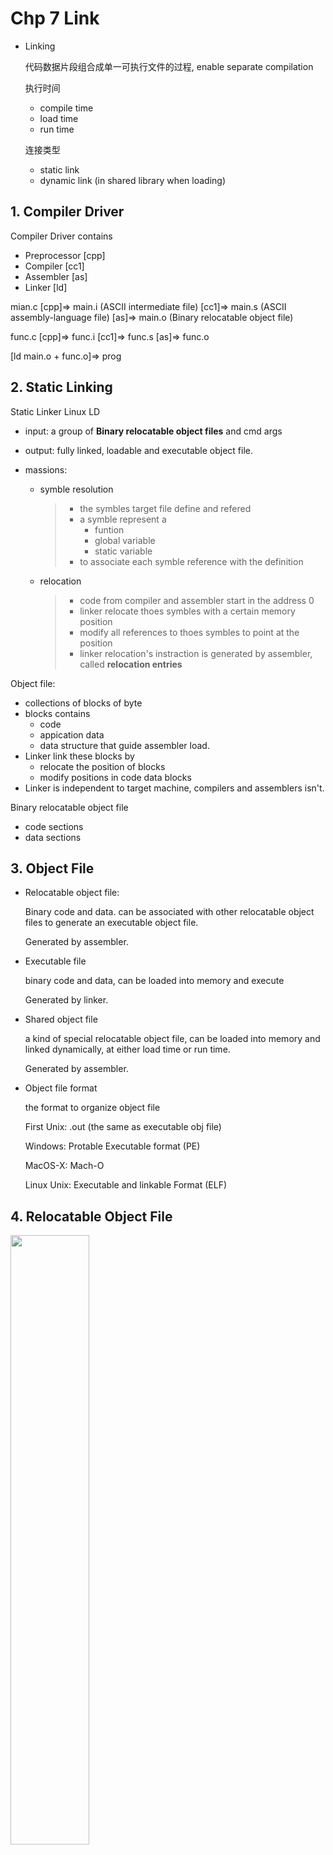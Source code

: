 # Chp 7 Link

- Linking

  代码数据片段组合成单一可执行文件的过程, enable separate compilation

  执行时间

  - compile time
  - load time
  - run time

  连接类型

  - static link
  - dynamic link (in shared library when loading)

## 1. Compiler Driver

Compiler Driver contains

- Preprocessor [cpp]
- Compiler [cc1]
- Assembler [as]
- Linker [ld]

mian.c 
[cpp]=> main.i (ASCII intermediate file)
[cc1]=> main.s (ASCII assembly-language file)
[as]=> main.o (Binary relocatable object file)

func.c
[cpp]=> func.i
[cc1]=> func.s
[as]=> func.o

[ld main.o + func.o]=> prog

## 2. Static Linking

Static Linker Linux LD

- input: a group of **Binary relocatable object files** and cmd args

- output: fully linked, loadable and executable object file.

- massions:

  - symble resolution

    > - the symbles target file define and refered
    > - a symble represent a 
    >   - funtion
    >   - global variable
    >   - static variable
    > - to associate each symble reference with the definition

  - relocation

    > - code from compiler and assembler start in the address 0
    > - linker relocate thoes symbles with a certain memory position
    > - modify all references to thoes symbles to point at the position
    > - linker relocation's instraction is generated by assembler, called **relocation entries**

Object file:

- collections of blocks of byte
- blocks contains 
  - code
  - appication data
  - data structure that guide assembler load.
- Linker link these blocks by
  - relocate the position of blocks
  - modify positions in code data blocks
- Linker is independent to target machine, compilers and assemblers isn't.

Binary relocatable object file

- code sections
- data sections

## 3. Object File

- Relocatable object file: 

  Binary code and data. can be  associated with other relocatable object files to generate an executable object file.

  Generated by assembler.

- Executable file

  binary code and data, can be loaded into memory and execute

  Generated by linker.

- Shared object file

  a kind of special relocatable object file, can be loaded into memory and linked dynamically, at either load time or run time. 

  Generated by assembler.

- Object file format

  the format to organize object file

  First Unix: .out (the same as executable obj file)

  Windows: Protable Executable format (PE)

  MacOS-X: Mach-O

  Linux Unix: Executable and linkable Format (ELF)

## 4. Relocatable Object File

<img src='./Chp 7 Link.assets/image-20190402204913456.png' style='width: 50%; margin: 0px auto'>

- ELF header: 

  16 bytes: 描述生成文件的系统的字大小和字节顺序 (大小端)

  Rest: 包含帮助linker解释和分析obj file的信息 

  - the size of ELF header
  - type of the obj file
  - machine type
  - offet of the section named section header table
  - the size and number of entried in the section header table

- ELF section header table:

  描述不同section的位置和大小, 每一个section中都有一个固定大小的entry

- Sections between header and section header table 

  > - .text: machine code of the compiled program
  >
  > - .rodata: read-only data. like jump table in switch, strings in printf
  >
  > - .data: 初始化的全局变量; 初始化的静态C变量 (local C variables are in stack or regs)
  >
  > - .bss: 未初始化的全局变量, 未初始化的静态变量, 所有被初始化为0的全局, 静态变量
  >
  >   obj file中这个section不占据实际空间, merely a place holder.
  >
  >   区分初始化和未初始化的var为了节省空间. 
  >
  >   未初始化的变量不用占据然和实际的存储空间, 运行时内存中分配这些变量为0
  >
  > - .symtab: symbol table. 存放程序中的函数, 全局变量的**定义和引用**信息
  >
  >   每个relocatable obj file都有. 不包含局部变量的entries
  >
  > - .rel.text: .text section中的location list. linker结合这个obj file时需要修改这些置. 调用外部函数和引用全局变量的指令都需要修改. executable obj file 中不需要重定位信息, 除非显式指明linker保留.
  >
  > - .rel.data: 模块中引用或定义的全局变量的重定位信息
  >
  >   已初始化的全局变量如果初始值是一个全局变量的地址或者外部定义函数的地址, 则需要在link时被修改
  >
  > - .debug: 调试符号表, 具有局部变量和类型定义的entries和C的源文件. -g编译时带有
  >
  > - .line: 原始C源程序行号和.text中机器指令的映射. -g编译时具有
  >
  > - .strtab: 字符串表. 包括symtab和debug中的符号表和header中的section names. 本质上是一个以null结尾的string sequence

## 5. Symbol and Symbol Tables

- Every relocatable object file (module m) has a symbol table 包含m定义和引用的符号信息, 每个symbol分为:
  - Global symbols in: 由m定义并能被其他module引用. 如非静态函数和全局变量

  - Global symbols out: 其他模块定义并被m引用的全局符号 (外部符号 extern UNDEF)如其他模块中的非静态函数和全局变量

  - Local symbols: 只被m定义和引用的局部符号. 静态C函数和全局变量, 在m中任何位置可见, 但是不能被其他模块引用

  不同于局部变量, 然而static的过程变量会在data or bss中, 并在symbol table中创建唯一名字的local linker symbol

Symbol table是汇编器产生的, 使用的是.s中的符号. 表中每一个entry的format

```c
typedef struct {
  int name;        /* Offset in strtab */
  char type: 4,    /* Function or Object */
  		 binding: 4; /* Local or Global */
  char reserved;   /* Unused */
  short section;   /* Section header table index */
  long value;      /* Section offset or abs addr */
  long size;       /* Object size in byte*/
} Elf64_Symbol
```

- name是对应的名字在strtab的offset, 指向以null结尾的string

- value是符号的名字, 对于relocatable来说是距离section header的偏移, 对于executable来说是绝对地址

- size是目标大小

- symtab除了符号entries, 还可以包含section的entries和原始源文件路径名entries

- section表示这些符号被分配到的section在section header table的引索

  pseudosections (只在relocatable带有) 在section header table中没有对应条目, 所以symbol的section会被linker特殊化解析为:

  - ABS: 不该被relocate的符号
  - UNDEF: 未定义的符号 (引用的extern外部符号, 包括函数)
  - COMMON: 还未分配位置的未初始化的数据目标 (value有对齐要求, size有最小大小)
    - COMMON section: 未初始化的全局变量
    - .bss section: 未初始化的静态变量, 初始化为0的全局或静态变量

## 6. Symbol Resolution

- Linker 通过 associate each symbol reference with a certain symbol definition (in  the input relocatable object file's symbol table) 来做 symbol resolution.

- 定义和引用在同一模块里:

  由编译器检查定义唯一, 同时编译器还保证静态局部变量(具有local linker symbol)名字唯一

- Compiler处理全局符号

  不是当前模块定义的symbol(变量名 函数名)会假设在其他模块中进行过定义

  在symtab中生成一个entry (section = UNDEF), 交给linker处理

  Linker在所有模块中都找不到的话则报错

### 6.1 Duplicate Symbol Names

- 强弱符号 (GLOBAL 不考虑static) 函数作为强符号

  - 强符号: 函数和已初始化(包括初始化为0)的全局变量 (.text .data UNDEF .bss) 
  - 弱符号: 未初始化的全局变量 (COMMON)

- 强弱规则: 

  1. 不允许多个同名强符号
  2. 若强符号和若符号同名, 选择强符号
  3. 多个弱符号同名, 选择任意
  4. 同名弱符号可进行强制的类型转换, 带来内存位覆盖的现象
  5. 强符号归类.data or .bss, 弱符号归类到COMMON将决定权交给Linker

- 静态构造必须模块内唯一, 分配到.data or .bss (不存在弱符号定义不明问题)

  多文件静态重名没有影响, 相互独立

### 6.2 Linking with Static Libraries

- Linker的工作方式

  - 读取relocatable object file, 连接后形成executable object file
  - 复制静态库到目标文件并输出executable object file
    - 静态库: 相关目标文件打包成一个单独的文件, 作为linker的输入
    - 常见的静态库: ISO C99定义的IO库

- 公共库的备选提供方式

  - 编译器集成. 如Pascal

  - 发布独立的库relocatable object file

    linux> gcc main.c /usr/lib/libc.o

    缺点在于库文件的副本太多, 运行时代码太多, 库的编译太漫长

  - 每个标准函数创建独立的relocatable object file
    linux> gcc main.c /usr/lib/printf.o ...

    缺点在于编译调用过程繁琐耗时

  - 静态库解决不同方法的缺点

    库函数为独立的模块, 在进行整体的静态库文件封装. 编译过程时指定库文件的名字来链接库中定义的函数

    linux> gcc main.c /usr/lib/libc.a

    链接时只复制被引用的目标模块,  提高空间利用率

- 静态库文件格式

  - archive 存档文件

  - 是一组链接的relocatable object file集合

  - archive文件头部描述了其包含的成员目标文件的大小和位置

  - 通过AR工具为自定义的文件创建archive

    linux> ar rcs arc_name.a reobj1.o reobj2.o

    在文件中或头文件声明过函数后就可以利用自定义的archive编译链接文件了

    linux> gcc -c main.c

    linux> gcc -static -o prog main.o ./arc_name.a

  - 链接器行为: -static表示构建一个完全链接的executable 加载时不需要再次链接

    在archive没有被源文件引用的模块不会被连接, 不会进入executable

### 6.3  Static Libraries to Resolve Reference

- Linker链接静态库采用了解析外部引用的方式(resolve external references)

  - Symbol resolution阶段: Linker从左向右扫描命令行上的relocatable object file和archive
  - Linker维护一个relocatable的集合E, E集合将会被合并为executable
  - 维护一个未解析符号集合U
  - 维护一个之前输入文件中定义过的符号集合D
  - 初始态: E, U, D都是空集

- 解析过程:

  - 扫描cmd line输入文件f, 判断是object file还是archive

  - 若为object file, 则将f放入E, 根据f的symtab填补D, U

  - 若为archive, 则尝试将U中的符号和archive中的成员匹配

    - 扫描archive中的成员文件. 
    - 若成员文件m定义了U中一个符号引用, 则添加m到E中
    - 删减U(根据符号), 扩充D(根据m). 
    - 扫描直到U, D不发生变化. 
    - 此时未进入E的archive成员文件被丢弃.
    - 继续处理下一个输入文件 

  - Linker扫描完成后, 检查U

    - U为空集: 合并和relocateE中的object file, 输出executable
    - U非空: ld输出错误, 链接失败

  - 解析过程决定了输入文件的顺序会影响link结果

    - archive文件如果早于其已用过的文件出现, 则引用将始终处于U(undefined)

    - archive文件一般放在命令行的结尾

    - 多个archive的成员函数相互独立, 则结尾的archive顺序随意

    - 若不独立, 则需要编译启动时手动重排列

      排列遵循向后定义原则: 前者外部引用的符号必须在后者定义

    - 为了满足依赖需求, cmdline上可以输入重复的库

      相互依赖型: 库x里引用了库y定义的符号, 反之亦真. foo.c 引用了二者

      linux> gcc foo.c libx.a liby.a libx.a

      (重复输入的只会是archive, obj扫描一次即可完成所有符号解析)

      或者合并libx和liby

## 7. Relcation

符号解析完成后, 每个符号的引用和其定义 (symtab中的entry)关联了起来.

此时可由symtab中得知每个symbal(全局变量和函数)的size (bytes), 开始重定位. 合并输入模块, 并为每个符号分配运行时地址

- 重定位section和符号定义

  - linker将所有同类型的section merge成为一个aggregate section. 作为输出的executable的section; 

  - linker将运行地址分配给新的aggregate sections, input modules, defined symbols. 
  - 此时每条指令和全局变量都有唯一的运行内存地址

- 重定位section中的符号引用

  - 通过relocation entries这一data structure, Linker修改.text .data中对每个符号的引用, 指向正确的运行时地址
  - 获取正确的引用地址依赖于relocatable object file中的数据结构, 即relocation entry

### 7.1 Relocation Entries

- assembler生成的二进制代码没有数据和代码的在内存的位置信息, 所以也无法得知引用的外部函数和全局变量的位置信息

- assembler遇到位置未知的引用时, 会生成relocation entry

- relocation entry的作用是告知linker在进行合并object时应该如何修改引用

- relocation entries **for CODE**被放置在obj的,rel.text section

  relocation entries **for DATA**被放置在.rel.data中

- relocation entry 结构定义

  ```c
  typedef struct {
    long offset;    //offset of the reference to relocate
    long type: 32,  //relocation type
    		 symbol: 32;//symbol table index 
    long addend;//constant part of relocation expression 
  } Elf64_Rela;
  ```

  - offset: 需要被修改的引用所在的section offset
  - type: 修改引用的类型
  - symbol: 被修改的引用应该指向的符号在symbol table中的index
  - addend: 有符号, 某些类型的relocation使用add-end对被修改的引用值做偏移调整

- ELF定义的relocation type共有32种, 其中以下两种最基本

  - R_X86_64_PC32:

    > relocation 引用目标:  32位的PC relative address
    >
    > PC relative定义可见chp3 6.3
    >
    > 注意执行某条指令时, PC当前指令的指向下一条指令 (fetch goes first)

  - R_X86_64_32

    > relocation 引用目标:  32位的absolute address
    >
    > 绝对寻址时, Linker使得CPU直接使用指令中的值作为有效地址, 不进行修改

  两种类型支持x86-64的small code model. 即假设exe obj的.text 和.data一共小于2GB, 所以通过32位寻址. GCC默认使用small code model.

  编译更大的文件需要修改relocation type和代码模型, 通过以下参数修改

  ```bash
  -mcmodel=medium
  -mcmodel=large
  ```

  

### 7.2 Relocating Symbol Reference

> 重定位算法

````pseudocode
foreach section s{
  foreach relocation entry r{
    /* ptr to reference to be relocated */
    refptr = s + r.offset; 
    /* relocate a PC-relative reference */
    if(r.type == R_X86_64_PC32){
    	/* ref's run-time address */
      refaddr = ADDR(s) + r.offset /*real pos*/  
      *refptr = (unsigned) (ADDR(r.symbol) + r.addend - refaddr) /*holder pos*/
     }
      
    /* relocate an absolute reference */
    if(r.type == R_X86_64_32) {
       *refptr = (unsigned) (ADDR(r.symbol) + r.addend)
    } 
  }
}
````

- 在每个section和section相关的relocation entry上迭代执行
- section s 假定为一个字节数组
- relocation entry r 假定为Elf64_Rela结构
- Linker为各个节和symbol选定的地址通过ADDR()得到
- ```refptr```是指向需要被重定位的引用的指针
- Compiler生成的汇编代码首先会标记全局符号的引用
- Assembler会根据每个引用产生relocation entry
- objdump会把relocation entry所见到一行, 紧跟在对应引用后

> example

```c
/* orginal main.c */
int sum(int *a, int n);
int array[2] = {1, 2};
int main(){
  int val = sum(array, 2);
  return val;
}

/* orginal sum.c */
int sum(int *a, int n){
  int i, s = 0;
  for (i = 0; i < n; i++) {
    s += a[i]
  }
  return s;
}
```

#### 1. relocation PC-relative reference

调用sum函数

```assembly
...
e: e8 00 00 00 00   callq 13<main+0x13> # sum()
          f: R_X86_64_PC32      # relocation entry
...          
```

call指令开始于section偏移0xe的位置, callq的操作码0xe8占1字节, 所以relocation entry的地址为0xf, Compiler在此提供一个占位符

assembler会相应地在.rel.text存放对应的relocation entry r, 其结构如下

- r.offset = 0xf   // 引用相对位置
- r.symbol = 'sum' // 引用符号 实为symbol table index
- r.type = R_X86_64_PC32 // 重定位类型
- r.addend = -4 

> relocation entry r 要传递给linker的信息是
>
> 需要对位于相对开始**位置0xF**处的PC相对引用重定位

> Linker执行时, 可以通过**已完成的重定位section和符号定义**确定出ADDR(s)
>
> 对于本例: 
>
> ADDR(s) = ADDR(.text) = 0x4004d0               // sum引用出现的节位置 
>
> ADDR(r.symbol) = ADDR(sum) = 0x4004e8 // sum定义的位置
>
> 由重定位算法可知
>
> ``refaddr = ADDR(s) + r.offset ``
>
> ``= 0x4004d0+ 0xf = 0x4004df``
>
> 即为sum被引用的内存位置
>
> ``*refptr = (unsigned) (ADDR(r.symbol) + r.addend - refaddr )``
>
> ``=(unsigned) (0x4004e8 + (-4) - 0x4004df) = 0x5``
>
> 即为PC和sum之间的相对位置
>
> (或者理解为ADDR(r.symbol) - tmp_PC = ADDR(r.symbol) - (refaddr + leng(ref) )  )
>
> linker修改后可得
>
> ```assembly
> 4004de: e8 05 00 00 00  callq 4004e8  sum()
> ```



#### 2. Relocating Absolute Reference

读取全局变量array

```assembly
9: bf 00 00 00 00  mov $0x0, %edi # &array   
		  a: R_X86_64_32 array
```

对于array的引用, 其relocation entry r包括

- r.offset = 9 + 1 = 0xa // bf操作符为mov
- r.symbol = array
- r.type = R_X86_64_32
- r.addend = 0

> Linker 从偏移量为0xa的位置开始绝对引用的重定位
>
> 并将这个位置直接替换为ADDR(array) + 0

```assembly
4004d9: bf 18 10 60 00 mov $0x601018, %edi
```

## 8. Executable Object File

- Generation of a program

  1. [VIM] - ASCII file > prog.c  #source code
  2. [cpp] - ACSII file > prog.i   #preprocesser
  3. [cc1] - ACSII file > prog.s   #compiler
  4. [as] - BIN OBJ file > prog.o #asembler
  5. [ld] - BIN EXE file > prog #linker   

- ELF executable object file

  <img src='Chp7Link.assets/image-20190415204347006.png' style="width: 50%;">

  - ElF head: 文件总体format和 entry point (运行时的首指令地址)
  - .text 同relocatable, 已经被重定位到运行时内存
  - .rodata 同relocatable, 已经被重定位到运行时内存
  - .data 同relocatable,  已经被重定位到运行时内存
  - .init: 定义了一个小函数```_ini```, 程序初始化时调用
  - executable是fully-linked, 不需要rel section

- Loading into Memory

  - continuous Chunk <—reflect into—> continuous Memory

  - 映射关系在program header table中描述

    ![image-20190415205701175](Chp7Link.assets/image-20190415205701175.png)

    - 内存段: ×2 (data-segment)

    - Read-only code: 具有 读/执行 访问权限

    - Read/write data: 具有 读/写 访问权限

    - vaddr 0x0…400000: 开始于虚拟内存0x400000处

    - align: 对齐要求

    - memz: 内存中的段大小

    - flags: 运行时访问权限

    - chuck1:

      filesz 0x0…69c: 初始化文件头0x69c字节

      包含ELF head, program head table自身, .init, .text, .rodata

    - chuck2: 

      off = 0xdf8: 从obj file第df8处开始

      filesz = 228: 0x228 byte

      包括.data中的初始化数据

      memz = 0x230 => 有8byte在.bss中初始化为0

  - Linker为section分配运行时的起始内存地址vaddr

    - 对其要求: vaddr % align = off  % align

      vaddr % align = 0x600df8 % 0x200000 = 0xdf8

      off % align = 0xdf8 % 0x200000 = 0xdf8

    - 对齐要求让loading更有效率, 因为虚存的组织方式

## 9. Loading Executable Object File

- Load

  ```shell
  linux> ./prog
  ```

  1. 调用存储器中的loader(OS代码)来运行
  2. Linux程序通过调用execve函数来调用Loader
  3. Loader将文件的代码和数据从Disk复制到Memory中
  4. 跳转(jump)到程序的第一条指令入口执行程序

  整个复制运行过程叫做Load

- 内存映像

  <img src='Chp7Link.assets/image-20190415220552329.png' style="width: 50%;">

  - 代码段起始位置: 0x400000 (Linux X86-64)
  - 向上紧接着数据段(填充ELF中的section)
  - 向上是runtime-heap (malloc占用空间, 向上生长)
  - 向上是为共享module保留的区域
  - 用户栈从2**48-1的地址向下生长
  - 系统内核(kernel)在2**48以上 (OS驻留内存)
  - 由于.data的对其要求, .text和.data之间有间隙
  - 分配stack, shared lib和heap时, Linker会使用ASLR (地址空间布局随机化)来随机程序运行时的地址 (Address Space Layout Randomization)

- Loader的工作方式

  - 创建内存映像

  - 在program head table指引下将objfile的chunk复制到内存的代码段和数据段

  - 跳转到程序入口(_start函数地址, 在ctrl.o中定义)

  - _start函数调用系统启动函数__libc_start_main(定义在libc.so中, 初始化运行环境, 调用用户层main函数, 处理main的返回值并与kernel交接控制权)

    > Linux系统的每个程序都具有自己的运行context和虚存空间
    >
    > shell运行一个程序时, shell会作为父进程生成一个子进程, 作为父进程的复制
    >
    > 子进程通过exeve系统函数启用loader
    >
    > loader删除子进程现有的虚存段, 创建新的代码, 数据, heap and stack section
    >
    > 新的heap和stack被初始化为0
    >
    > 通过将虚存中大小为页的空间映射到可执行文件中相同大小的片来初始化新的代码和数据段
    >
    > loader跳转到_start地址, 最终调用应用程序的main函数
    >
    > 除了header info, loader没有做过磁盘到内存的数据复制
    >
    > 当CPU寻址到一个被映射的虚拟页时才会进行复制
    >
    > 操作系统的调度机制自动将页面从磁盘传送到内存

## 10. Dynamic Linking with Shared Libraries

> - 静态库的维护和更新问题 —— 重新完成程序链接
> - 重复的代码片段重复复制进内存(不同成程序调用)

- Shared Libraries

  - 一个Object Module
  - 运行或加载时, 可以加载到任意的内存地址
  - 可以和任意一个内存中的程序链接起来——动态链接 (by dynamic linker)
  - shared library也称作shared object. Linux中以.so文件格式表示
  - MS的操作系统windows大量地使用了shared library, 并称之为DLL(Dynamic link libraries)

- 共享库的共享方式

  - 文件系统中, 一个lib只能对应一个.so文件, 所有引用库的exe可以共享so内的数据和代码, 无需复制到自身内

  - 内存中一个lib的.text section的一个副本可以被不同的进程共享

  - 编译生成共享库文件

    ```bash
    linux> gcc -shared -fpic -o libvector.so addvec.c multvec.c
    ```

    - ```-fpic```选项指示编译器生成PIC (position independent code)
    - ``-shared``选项指示编译器创建一个shared object file

  - 引用共享库文件

    <img src='Chp7Link.assets/image-20190416204425697.png' style="width: 50%;">

    ```bash
    linux> gcc -o prog2 main2.c ./libvertor.so
    ```

    - 创建EXE prog2
    - prog2在加载时(运行前)可以和libvector动态链接
      1. ld在静态执行一些链接
      2. 程序加载时, 动态完成链接过程
      3. ld复制了一些重定位和符号表的信息, 在运行时解析对库中代码和数据的引用
      4. exe中没有任何库中的代码或者数据
      5. Loader加载prog2时, 会发现prog2包含一个.interp section, 其中包含了动态连接器的路径名
      6. 动态链接器本身就是一个shared object (ld-linux.so)
      7. 有shared lib的情况下Loader不会把控制交给应用程序, 而是加载和运行这个动态链接器
      8. 动态链接器完成链接任务通过
         - 重定位libc.so的文本到某个内存段
         - 重定位libcvector.so的文本到另一个内存段
         - 重定位prog2中所有对libc.so和libcvector.so定义的符号的引用
      9. 动态链接器将控制递交给应用程序, 从此, 共享库的位置固定并且在执行中不会改变

## 11. Loading and Linking Shared Libraries from Applications

> 应用程序运行时要求动态链接器加载和链接某个共享库, 无需在编译时将库链接

- e.g. 

  - 分发软件: 下载新版本替代现有版本得出共享库后, 下一次运行程序会自动链接到新的共享库

  - web服务: web服务器生成动态内容

    将每个生成动态内容的函数打包到共享库中, 当web请求到来时, 服务器动态加载和链接与请求相关的函数探后调用; 而不是fork之后execve,再在子进程中运行函数. 动态链接使得函数一直缓存在内存中处理以后的请求

    无需停止运行中的服务器就可以更新已存在的函数或者添加新的函数

- Linux对运行时程序链接或加载共享库的接口

  ---

  ```c
  #include <dlfcn.h>
  void *dlopen(const char *filename, int flag);
  ```

  - 加载和链接共享库filename
  - 用RTLD_GLOBAL选项打的开库文件(全局库), 解析filename中的外部符号
  - 如果exe是带有-rdynamic选项编译的, 则其中的全局符号可用作符号解析
  - flag参数
    - RTLD_NOW: 告知ld立即解析对外部符号的引用
    - RTLD_LAZY: 告知ld推迟符号解析直到执行到filename中的代码
    - 可以和RTLD_GLOBAl取或, 标记为全局动态库
  - 成功返回指向句柄(管理内存动态库)的指针, 出错返回null

  ---

  ```c
  #include <dlfcn.h>
  void *dlsym(void *handle, char *symbol);
  ```

  - 输入一个之前打开共享库的句柄和symbol名字, 尝试解析改symbol
  - 符号存在于handle, 则返回符号地址, 否则null

  ---

  ```c
  #include <dlfcn.h>
  int dlclose(void *handle);
  ```

  - 如果没有其他共享库引用, 则卸载该共享库

  ---

  ```c
  #include <dlfcn.h>
  const char *dlerror(void);
  ```

  - 返回字符串, 描述调用dl函数时最近发生的错误信息

  ---

  - 调用实例

  ```bash
  linux> gcc -rdynamic -o prog_name dll.c -ldl
  ```

  

  ```c
  /* $begin dll */
  #include <stdio.h>
  #include <stdlib.h>
  #include <dlfcn.h>
  
  int x[2] = {1, 2};
  int y[2] = {3, 4};
  int z[2];
  
  int main() 
  {
      void *handle;
      void (*addvec)(int *, int *, int *, int);
      char *error; 
  
      /* Dynamically load the shared library that contains addvec() */
      handle = dlopen("./libvector.so", RTLD_LAZY);
      if (!handle) {
        fprintf(stderr, "%s\n", dlerror());
        exit(1);
      }
  
      /* Get a pointer to the addvec() function we just loaded */
      addvec = dlsym(handle, "addvec");
      if ((error = dlerror()) != NULL) {
        fprintf(stderr, "%s\n", error);
        exit(1);
      }
  
      /* Now we can call addvec() just like any other function */
      addvec(x, y, z, 2);
      printf("z = [%d %d]\n", z[0], z[1]);
  
      /* Unload the shared library */
      if (dlclose(handle) < 0) {
        fprintf(stderr, "%s\n", dlerror());
        exit(1);
      }
      return 0;
  }
  /* $end dll */
  ```

## 12. Position-Independent Code (PIC)

> - shared lib 的主要目的是允许多个正在运行的进程共享内存中的一份相同库代码
> - 分享机制:
>   1. 给每份库代码事先预留专用的地址空间片, 要求加载器总是在该地址上加载库代码
>      - 地址空间利用效率低, 预留空闲的空间
>      - 难以管理内存空间, 避免片的重叠
>      - 反复释放, 分配内存片给库代码, 碎片化
>   2. PIC
>      - 共享代码可以被加载到任意内存位置但无需linker修改程序代码
>      - 无限多个进程共享单一的代码段副本
> - 同一个objectfile内部的符号引用不需要PIC, 其本身用PC-relative进行寻址, 有静态linker重定位

### 12.1 PIC Data References

- 内存中的任何object module (包括shared module) 代码段和数据段的距离一定
- 运行时代码段中任何指令和数据之间的距离都是一个常量, 与其的运行时内存绝对位置无关 —— PC relative 的理论基础
- PIC在利用了PC-relative的这一特性, 在数据段的开始出创建了一张全局偏移量表(GOT)

#### Global Offset Table

- 每个被object module引用过的全局变量或者函数, 在GOT中都有一个8-byte entry

- Compiler为每个entry生成一个重定位记录

- Loading时, 动态链接器重定位GOT中的每一个entry, 使其包含正确的绝对地址

- 每个引用了全局目标的obj都有自己的GOT

  <img src='Chp7Link.assets/image-20190417221501674.png' style="width: 70%">

- 使用了GOT (-fpic) 之后, 全局符号的引用变为对GOT的引用后再解引用
- 对GOT的引用利用了PC-relative(GOT位于代码段开头)

### 12.2 PIC Function Calls

- 应用程序调用了共享库代码时, 编译器无法预测库函数运行时地址 (库函数会被在加载到任意位置)

- Compiler为其生成一条重定位记录

- 动态连接器在加载程序时在解析重定位记录

- GNU的lazy-binding技术: 将地址绑定推迟到第一次调用过程时

  - 优点: 避免大型库函数内的所有项目都在被加载时被ld-linux.so重定位
  - 缺点: 第一次调用开销大, 但之后的调用只需要一条指令和一次内存引用

- lazy-binding的实现

  - 两个数据结构

    1. GOT (GLOBAL OFFSET TABLE)
    2. PLT (PROCEDURE LINKAGE TABLE)

  - 每个调用了共享库的objfile都有自己的GOT和PLT

    - GOT位于数据段
    - PLT位于代码段

  - GOT和PLT协作, 在运行时解析共享库内函数地址

    - PLT: PLT是一个数组, 每个entry是一个16byte代码;

      - 特殊的PLT[0]将跳转到ld-linux.so中
      - 每个被应用程序调用的库函数都有自己的PLT entry; 每个entry负责调用一个具体的函数
      - PLT[1]调用系统启动函数 (__libc_start_main), 初始化执行环境, 调用main函数并处理器返回值
      - PLT[2]开始调用用户代码调用的函数

    - GOT: GOT是一个数组, 每个entry是8-byte的字节地址:

      - 与PLT联合使用, GOT[0]和GOT[1]包含ld-linux.so在解析函数地址时会使用的信息
      - GOT[2]是ld-linux.so的程序入口
      - 其他的条目各对应一个被调用的函数
      - 当函数地址被解析时, 每个entry对应一个PLT entry
      - 初始时, 每个GOT都指向相同函数对应的PLT的下一条指令

    - 实例

      ![image-20190417233333967](Chp7Link.assets/image-20190417233333967.png)

      - 第一次调用addvec

        1. 程序调用直接进入PLT[2] (addvec的entry)

           ```assembly
           ## prog ##
           callq 0x4005c0 # call addvec()
           ## PLT ##
           4005c0: jmpq *GOT[4]
           ```

        2. 通过GOT[4]间接跳转到PLT[2]的下一条指令

           ```assembly
           ## GOT ##
           GOT[4]: 0x4005c6
           ```

           ```assembly
           ## PLT ##
           4005c6: pushq $0x01 # funcID
           4005cb: jmpq 4005a0 # to PLT[0]
           ```

        3. 把addvec的ID (0x01)压栈, 跳转到PLT[0]

           ```assembly
           ## PLT ##
           4005a0: pushq *GOT[1] # PçLT[0]
           4005a6: jmpq *GOT[2]
           ```

        4. PLT[0]把GOT[1]压栈, 作为ld-linux.so的参数, 跳转到GOT[2]间接跳转到ld-linux.so

           ```assembly
           ## GOT ##
           GOT[0]: addr of .dynamic
           GOT[1]: addr of reloac entry
           GOT[2]: addr of dynamic linker
           ```

        5. ld-linux.so开始执行, 通过当前stack上的ID和GOT[1]作为参数来解析函数运行时位置, 并用这个位置重写GOT[4], 完成GOT填写, 并返回PC到addvec

      - 后续调用addvec

        1. 跳转到同样的PLT[2]
        2. PLT[2]跳转到GOT[4] (对应的entry)
        3. GOT[4]直接转移PC到addvec的运行地址

## 14. Tools for Manipulating Object File

> Include GNU binutils
>
> - AR: 创建静态库, 操作库中的成员
> - STRINGS: 列出.o文件中.data(RO) section内所有可打印的string
> - STRIP: 从.o文件中删除symbol table (LInker需要)
> - NM: 列出.o文件中symbol table的所有定义的符号名
> - SIZE: 列出.o文件中sections的名称和大小
> - READELF: 显示.o文件的完整结构, 包括ELF header中的编码信息和SIZE以及NM的功能
> - OBJDUMP: 二进制解析解析工具基础, 可以显示一个.o文件的所有信息; 包括将,text中的二进制指令反汇编
> - LDD: 列出可执行文运行时需要的所有共享库
